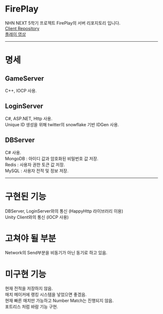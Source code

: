 # FirePlay
 NHN NEXT 5학기 프로젝트 FirePlay의 서버 리포지토리 입니다. </br>
 [Client Repository](https://github.com/highfence/FirePlay_Client) </br>
 [플레이 영상](https://www.youtube.com/watch?v=Q3_Uob__OgU&t=25s) </br>

- - -

# 명세
## GameServer
C++, IOCP 사용.  </br>

## LoginServer
C#, ASP.NET, Http 사용.  </br>
Unique ID 생성을 위해 twitter의 snowflake 기반 IDGen 사용. </br>

## DBServer
C# 사용. </br>
MongoDB : 아이디 값과 암호화된 비밀번호 값 저장. </br>
Redis : 사용자 권한 토큰 값 저장. </br>
MySQL : 사용자 전적 및 정보 저장. </br>

- - -

# 구현된 기능
 DBServer, LoginServer와의 통신 (HappyHttp 라이브러리 이용) </br>
 Unity Client와의 통신 (IOCP 사용) </br>

# 고쳐야 될 부분
 Network의 Send부분을 비동기가 아닌 동기로 하고 있음. </br>

# 미구현 기능
 현재 전적을 저장하지 않음. </br>
 매치 메이커에 랭킹 시스템을 넣었으면 좋겠음. </br>
 현재 빠른 매치만 가능하고 Number Match는 진행되지 않음. </br>
 포트리스 처럼 바람 기능 구현. </br>
